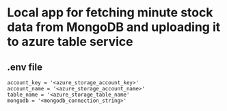 # Local app for fetching minute stock data from MongoDB and uploading it to azure table service

## .env file

```
account_key = '<azure_storage_account_key>'
account_name = '<azure_storage_account_name>'
table_name = '<azure_storage_table_name'
mongodb = '<mongodb_connection_string>'
```
